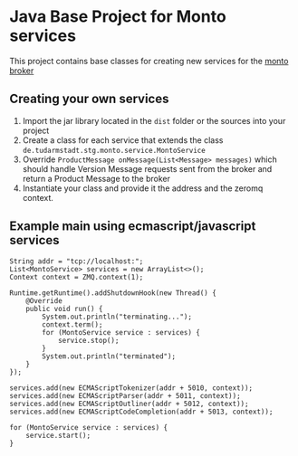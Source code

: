 Java Base Project for Monto services
====================================

This project contains base classes for creating new services for the [monto broker](https://github.com/monto-editor/broker)

Creating your own services
--------------------------
1. Import the jar library located in the `dist` folder or the sources into your project
2. Create a class for each service that extends the class `de.tudarmstadt.stg.monto.service.MontoService`
3. Override `ProductMessage onMessage(List<Message> messages)` which should handle Version Message requests sent from the broker and return a Product Message to the broker
4. Instantiate your class and provide it the address and the zeromq context.

Example main using ecmascript/javascript services
--------------------------------------
```
String addr = "tcp://localhost:";
List<MontoService> services = new ArrayList<>();
Context context = ZMQ.context(1);

Runtime.getRuntime().addShutdownHook(new Thread() {
	@Override
	public void run() {
        System.out.println("terminating...");
        context.term();
        for (MontoService service : services) {
			service.stop();
		}
		System.out.println("terminated");
	}
});

services.add(new ECMAScriptTokenizer(addr + 5010, context));
services.add(new ECMAScriptParser(addr + 5011, context));
services.add(new ECMAScriptOutliner(addr + 5012, context));
services.add(new ECMAScriptCodeCompletion(addr + 5013, context));

for (MontoService service : services) {
	service.start();
}
```